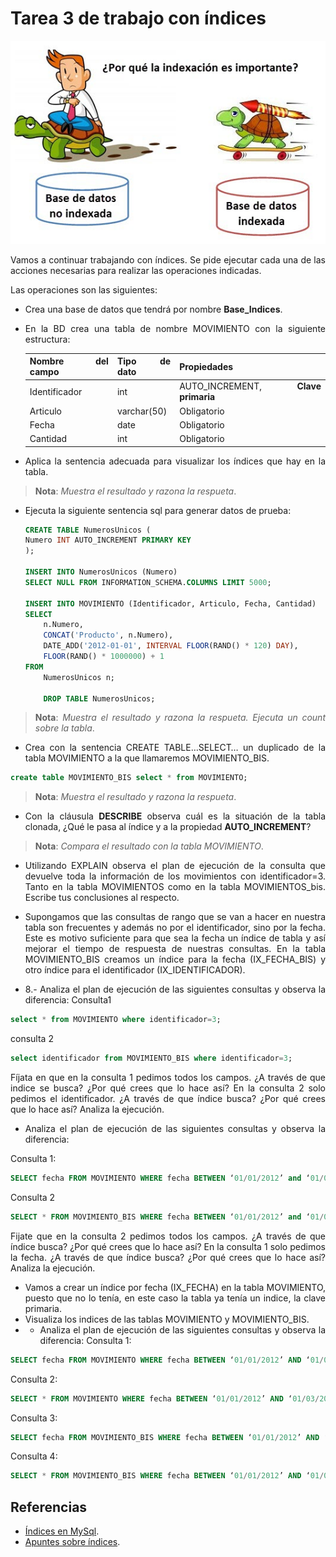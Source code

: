 <div align="justify">

# Tarea 3 de trabajo con índices

<div align="center">
<img src="../../img/indices.png"/>
</div>

Vamos a continuar trabajando con índices. Se pide ejecutar cada una de las acciones necesarias para realizar las operaciones indicadas.

Las operaciones son las siguientes:

- Crea una base de datos que tendrá por nombre __Base_Indices__.

- En la BD crea una tabla de nombre MOVIMIENTO con la siguiente estructura:

    | Nombre del campo | Tipo de dato | Propiedades                |
    |------------------|--------------|----------------------------|
    | Identificador    | int       | AUTO_INCREMENT, __Clave primaria__  |
    | Articulo         | varchar(50)  | Obligatorio                |
    | Fecha            | date         | Obligatorio                |
    | Cantidad         | int     | Obligatorio                |

- Aplica la sentencia adecuada para visualizar los índices que hay en la tabla.
  
>__Nota__: _Muestra el resultado y razona la respueta_.

- Ejecuta la siguiente sentencia sql para generar datos de prueba:

    ```sql
    CREATE TABLE NumerosUnicos (
    Numero INT AUTO_INCREMENT PRIMARY KEY
    );

    INSERT INTO NumerosUnicos (Numero)
    SELECT NULL FROM INFORMATION_SCHEMA.COLUMNS LIMIT 5000;

    INSERT INTO MOVIMIENTO (Identificador, Articulo, Fecha, Cantidad)
    SELECT 
        n.Numero,
        CONCAT('Producto', n.Numero),
        DATE_ADD('2012-01-01', INTERVAL FLOOR(RAND() * 120) DAY),
        FLOOR(RAND() * 1000000) + 1
    FROM 
        NumerosUnicos n;

        DROP TABLE NumerosUnicos;
    ```

>__Nota__: _Muestra el resultado y razona la respueta. Ejecuta un count sobre la tabla_.

- Crea con la sentencia CREATE TABLE…SELECT… un duplicado de la tabla MOVIMIENTO a
la que llamaremos MOVIMIENTO_BIS.

```sql
create table MOVIMIENTO_BIS select * from MOVIMIENTO;
```

>__Nota__: _Muestra el resultado y razona la respueta_.

- Con la cláusula __DESCRIBE__ observa cuál es la situación de la tabla clonada, ¿Qué le pasa al
índice y a la propiedad __AUTO_INCREMENT__?

>__Nota__: _Compara el resultado con la tabla MOVIMIENTO_.

- Utilizando EXPLAIN observa el plan de ejecución de la consulta que devuelve toda la información de los movimientos con identificador=3. Tanto en la tabla MOVIMIENTOS como en la tabla MOVIMIENTOS_bis. Escribe tus conclusiones al respecto.

- Supongamos que las consultas de rango que se van a hacer en nuestra tabla son frecuentes y además no por el identificador, sino por la fecha. Este es motivo suficiente para que sea la fecha un índice de tabla y así mejorar el tiempo de respuesta de nuestras consultas.
En la tabla MOVIMIENTO_BIS creamos un índice para la fecha (IX_FECHA_BIS) y otro índice para el identificador (IX_IDENTIFICADOR).

- 8.- Analiza el plan de ejecución de las siguientes consultas y observa la diferencia:
Consulta1

```sql
select * from MOVIMIENTO where identificador=3;
```

consulta 2

```sql
select identificador from MOVIMIENTO_BIS where identificador=3;
```

Fíjata en que en la consulta 1 pedimos todos los campos. ¿A través de que indice se busca? ¿Por qué crees que lo hace así?
En la consulta 2 solo pedimos el identificador. ¿A través de que índice busca? ¿Por qué crees que lo hace así? Analiza la ejecución.

- Analiza el plan de ejecución de las siguientes consultas y observa la diferencia:

Consulta 1:

```sql
SELECT fecha FROM MOVIMIENTO WHERE fecha BETWEEN ‘01/01/2012’ and ‘01/03/2012’;
```

Consulta 2

```sql
SELECT * FROM MOVIMIENTO_BIS WHERE fecha BETWEEN ‘01/01/2012’ and ‘01/03/2012’;
```

Fijate que en la consulta 2 pedimos todos los campos. ¿A través de que índice busca? ¿Por qué crees que lo hace así?
En la consulta 1 solo pedimos la fecha. ¿A través de que índice busca? ¿Por qué crees que lo hace así? Analiza la ejecución.

- Vamos a crear un índice por fecha (IX_FECHA) en la tabla MOVIMIENTO, puesto que no lo tenía, en este caso la tabla ya tenía un indice, la clave primaria.
- Visualiza los indices de las tablas MOVIMIENTO y MOVIMIENTO_BIS.
- - Analiza el plan de ejecución de las siguientes consultas y observa la diferencia:
Consulta 1:

```sql
SELECT fecha FROM MOVIMIENTO WHERE fecha BETWEEN ‘01/01/2012’ AND ‘01/03/2012’;
```

Consulta 2:

```sql
SELECT * FROM MOVIMIENTO WHERE fecha BETWEEN ‘01/01/2012’ AND ‘01/03/2012’;
```

Consulta 3:

```sql
SELECT fecha FROM MOVIMIENTO_BIS WHERE fecha BETWEEN ‘01/01/2012’ AND ‘01/03/2012’;
```

Consulta 4:

```sql
SELECT * FROM MOVIMIENTO_BIS WHERE fecha BETWEEN ‘01/01/2012’ AND ‘01/03/2012’;
```
## Referencias

- [Índices en MySql](https://dev.mysql.com/doc/refman/8.0/en/mysql-indexes.html).
- [Apuntes sobre índices](../../Indices.md).

</div>